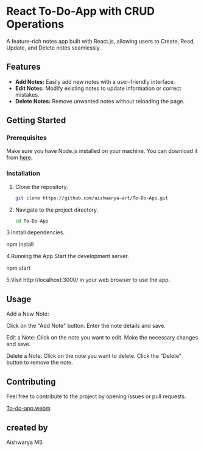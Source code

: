 
# React To-Do-App with CRUD Operations

A feature-rich notes app built with React.js, allowing users to Create, Read, Update, and Delete notes seamlessly.

## Features

- **Add Notes:** Easily add new notes with a user-friendly interface.
- **Edit Notes:** Modify existing notes to update information or correct mistakes.
- **Delete Notes:** Remove unwanted notes without reloading the page.

## Getting Started

### Prerequisites

Make sure you have Node.js installed on your machine. You can download it from [here](https://nodejs.org/).

### Installation

1. Clone the repository.

   ```bash
   git clone https://github.com/aishwarya-art/To-Do-App.git

2. Navigate to the project directory.
   ```bash
   cd To-Do-App

3.Install dependencies.
  
   npm install

 4.Running the App
  Start the development server.
   
   npm start

 5.Visit http://localhost:3000/ in your web browser to use the app.

## Usage
Add a New Note:

Click on the "Add Note" button.
Enter the note details and save.

Edit a Note:
Click on the note you want to edit.
Make the necessary changes and save.

Delete a Note:
Click on the note you want to delete.
Click the "Delete" button to remove the note.

## Contributing
Feel free to contribute to the project by opening issues or pull requests. 

[To-do-app.webm](https://github.com/aishwarya-art/To-Do-App/assets/113532088/2da8ecab-c6c0-44bd-ad69-bf3477a75683)

## created by 
Aishwarya MS
